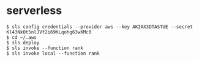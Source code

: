 # serverless

```angular2html
$ sls config credentials --provider aws --key AKIAX3DTASTUE --secret Kl43NkOt5nlJVf2i69KLqohg63wXMc0
$ cd ~/.aws
$ sls deploy
$ sls invoke --function rank
$ sls invoke local --function rank
```

